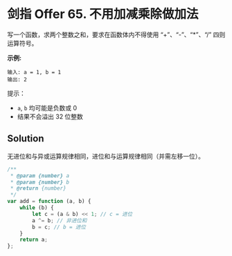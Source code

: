 # 剑指 Offer 65. 不用加减乘除做加法

写一个函数，求两个整数之和，要求在函数体内不得使用 “+”、“-”、“\*”、“/” 四则运算符号。

**示例:**

```
输入: a = 1, b = 1
输出: 2
```

提示：

-   `a`, `b` 均可能是负数或 0
-   结果不会溢出 32 位整数

## Solution

无进位和与异或运算规律相同，进位和与运算规律相同（并需左移一位）。

```javascript
/**
 * @param {number} a
 * @param {number} b
 * @return {number}
 */
var add = function (a, b) {
    while (b) {
        let c = (a & b) << 1; // c = 进位
        a ^= b; // 非进位和
        b = c; // b = 进位
    }
    return a;
};
```
